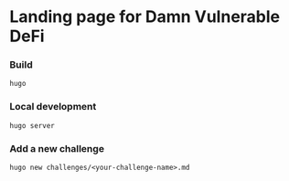 # Landing page for Damn Vulnerable DeFi

### Build

`hugo`

### Local development

`hugo server`

### Add a new challenge

`hugo new challenges/<your-challenge-name>.md`
